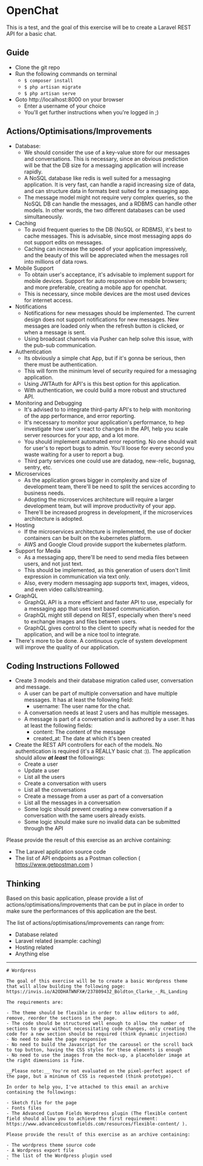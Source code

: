 # OpenChat

This is a test, and the goal of this exercise will be to create a Laravel REST API for a basic chat.

## Guide

- Clone the git repo
- Run the following commands on terminal
  - `$ composer install`
  - `$ php artisan migrate`
  - `$ php artisan serve`
- Goto http://localhost:8000 on your browser
  - Enter a username of your choice
  - You'll get further instructions when you're logged in ;)

## Actions/Optimisations/Improvements

- Database: 
  - We should consider the use of a key-value store for our messages and conversations. This is necessary, since an obvious prediction will be that the DB size for a messaging application will increase rapidly.
  - A NoSQL database like redis is well suited for a messaging application. It is very fast, can handle a rapid increasing size of data, and can structure data in formats best suited for a messaging app.
  - The message model might not require very complex queries, so the NoSQL DB can handle the messages, and a RDBMS can handle other models. In other words, the two different databases can be used simultaneously.
- Caching
  - To avoid frequent queries to the DB (NoSQL or RDBMS), it's best to cache messages. This is advisable, since most messaging apps do not support edits on messages.
  - Caching can increase the speed of your application impressively, and the beauty of this will be appreciated when the messages roll into millions of data rows.
- Mobile Support
  - To obtain user's acceptance, it's advisable to implement support for mobile devices. Support for auto responsive on mobile browsers; and more preferable, creating a mobile app for openchat.
  - This is necessary, since mobile devices are the most used devices for internet access.
- Notifications
  - Notifications for new messages should be implemented. The current design does not support notifications for new messages. New messages are loaded only when the refresh button is clicked, or when a message is sent.
  - Using broadcast channels via Pusher can help solve this issue, with the pub-sub communication.
- Authentication
  - Its obviously a simple chat App, but if it's gonna be serious, then there must be authentication.
  - This will form the minimum level of security required for a messaging application.
  - Using JWTAuth for API's is this best option for this application.
  - With authentication, we could build a more robust and structured API.
- Monitoring and Debugging
  - It's advised to to integrate third-party API's to help with monitoring of the app performance, and error reporting.
  - It's necessary to monitor your application's performance, to hep investigate how user's react to changes in the API, help you scale server resources for your app, and a lot more.
  - You should implement automated error reporting. No one should wait for user's to report bugs to admin. You'll loose for every second you waste waiting for a user to report a bug.
  - Third party services one could use are datadog, new-relic, bugsnag, sentry, etc.
- Microservices
  - As the application grows bigger in complexity and size of development team, there'll be need to split the services according to business needs.
  - Adopting the microservices architecture will require a larger development team, but will improve productivity of your app.
  - There'll be increased progress in development, if the microservices architecture is adopted.
- Hosting
  - If the microservices architecture is implemented, the use of docker containers can be built on the kubernetes platform.
  - AWS and Google Cloud provide support the kubernetes platform.
- Support for Media
  - As a messaging app, there'll be need to send media files between users, and not just text.
  - This should be implemented, as this generation of users don't limit expression in communication via text only.
  - Also, every modern messaging app supports text, images, videos, and even video calls/streaming.
- GraphQL
  - GraphQL API is a more efficient and faster API to use, especially for a messaging app that uses text based communication.
  - GraphQL might still depend on REST, especially when there's need to exchange images and files between users.
  - GraphQL gives control to the client to specify what is needed for the application, and will be a nice tool to integrate.
- There's more to be done. A continuous cycle of system development will improve the quality of our application.  

## Coding Instructions Followed

- Create 3 models and their database migration called user, conversation and message.
  - A user can be part of multiple conversation and have multiple messages. It has at least the following field:
    - username: The user name for the chat.
  - A conversation needs at least 2 users and has multiple messages.
  - A message is part of a conversation and is authored by a user. It has at least the following fields:
    - content: The content of the message
    - created_at: The date at which it's been created
- Create the REST API controllers for each of the models. No authentication is required (it's a REALLY basic chat :)). The application should allow ___at least___ the followings:
  - Create a user
  - Update a user
  - List all the users
  - Create a conversation with users
  - List all the conversations
  - Create a message from a user as part of a conversation
  - List all the messages in a conversation
  - Some logic should prevent creating a new conversation if a conversation with the same users already exists.
  - Some logic should make sure no invalid data can be submitted through the API

Please provide the result of this exercise as an archive containing:

- The Laravel application source code
- The list of API endpoints as a Postman collection ( https://www.getpostman.com )

## Thinking

Based on this basic application, please provide a list of actions/optimisations/improvements that can be put in place in order to make sure the performances of this application are the best.

The list of actions/optimisations/improvements can range from:

- Database related
- Laravel related (example: caching)
- Hosting related
- Anything else

-----------------------------------------------

```
# Wordpress

The goal of this exercise will be to create a basic Wordpress theme that will allow building the following page: https://invis.io/A2ODHATWNFX#/237809432_Boldton_Clarke_-_RL_Landing

The requirements are:

- The theme should be flexible in order to allow editors to add, remove, reorder the sections in the page.
- The code should be structured well enough to allow the number of sections to grow without necessitating code changes, only creating the code for a new section should be required (think dynamic injection)
- No need to make the page responsive
- No need to build the Javascript for the carousel or the scroll back to top button, having the CSS styles for these elements is enough
- No need to use the images from the mock-up, a placeholder image at the right dimensions is fine.

__Please note:__ You're not evaluated on the pixel-perfect aspect of the page, but a minimum of CSS is requested (think prototype).

In order to help you, I've attached to this email an archive containing the followings:

- Sketch file for the page
- Fonts files
- The Advanced Custom Fields Worpdress plugin (The flexible content field should allow you to achieve the first requirement: https://www.advancedcustomfields.com/resources/flexible-content/ ).

Please provide the result of this exercise as an archive containing:

- The wordpress theme source code
- A Wordpress export file
- The list of the Wordpress plugin used
`